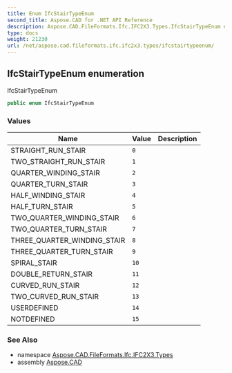 ```yaml
---
title: Enum IfcStairTypeEnum
second_title: Aspose.CAD for .NET API Reference
description: Aspose.CAD.FileFormats.Ifc.IFC2X3.Types.IfcStairTypeEnum enum. IfcStairTypeEnum
type: docs
weight: 21230
url: /net/aspose.cad.fileformats.ifc.ifc2x3.types/ifcstairtypeenum/
---
```

## IfcStairTypeEnum enumeration

IfcStairTypeEnum

```csharp
public enum IfcStairTypeEnum
```

### Values

| Name | Value | Description |
| --- | --- | --- |
| STRAIGHT_RUN_STAIR | `0` |  |
| TWO_STRAIGHT_RUN_STAIR | `1` |  |
| QUARTER_WINDING_STAIR | `2` |  |
| QUARTER_TURN_STAIR | `3` |  |
| HALF_WINDING_STAIR | `4` |  |
| HALF_TURN_STAIR | `5` |  |
| TWO_QUARTER_WINDING_STAIR | `6` |  |
| TWO_QUARTER_TURN_STAIR | `7` |  |
| THREE_QUARTER_WINDING_STAIR | `8` |  |
| THREE_QUARTER_TURN_STAIR | `9` |  |
| SPIRAL_STAIR | `10` |  |
| DOUBLE_RETURN_STAIR | `11` |  |
| CURVED_RUN_STAIR | `12` |  |
| TWO_CURVED_RUN_STAIR | `13` |  |
| USERDEFINED | `14` |  |
| NOTDEFINED | `15` |  |

### See Also

* namespace [Aspose.CAD.FileFormats.Ifc.IFC2X3.Types](../../aspose.cad.fileformats.ifc.ifc2x3.types/)
* assembly [Aspose.CAD](../../)


